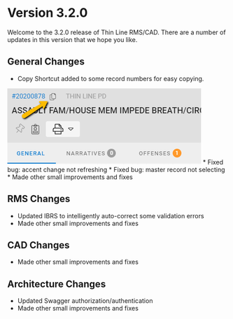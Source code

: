 ﻿# Version 3.2.0

Welcome to the 3.2.0 release of Thin Line RMS/CAD. There are a number of updates in this version that we hope you like.

<!--
### Highlights
-->

<!--
### General System Highlights
<iframe width="560" height="315" src="https://www.youtube.com/embed/tlln1Ek_fSM" frameborder="0" allow="accelerometer; autoplay; encrypted-media; gyroscope; picture-in-picture" allowfullscreen></iframe>

### RMS/CAD Highlights
<iframe width="560" height="315" src="https://www.youtube.com/embed/3eAmemIk8fk" frameborder="0" allow="accelerometer; autoplay; encrypted-media; gyroscope; picture-in-picture" allowfullscreen></iframe>

### Contact Tracing Highlights
<iframe width="560" height="315" src="https://www.youtube.com/embed/05aQTWaCwuc" frameborder="0" allow="accelerometer; autoplay; encrypted-media; gyroscope; picture-in-picture" allowfullscreen></iframe>

### Administrative Highlights
<iframe width="560" height="315" src="https://www.youtube.com/embed/SrcEqOjxKw8" frameborder="0" allow="accelerometer; autoplay; encrypted-media; gyroscope; picture-in-picture" allowfullscreen></iframe>
-->

## General Changes

* Copy Shortcut added to some record numbers for easy copying.
<img src="CopyFunction.png"/>
* Fixed bug: accent change not refreshing
* Fixed bug: master record not selecting
* Made other small improvements and fixes

## RMS Changes

* Updated IBRS to intelligently auto-correct some validation errors
* Made other small improvements and fixes

## CAD Changes

* Made other small improvements and fixes

## Architecture Changes

* Updated Swagger authorization/authentication
* Made other small improvements and fixes

